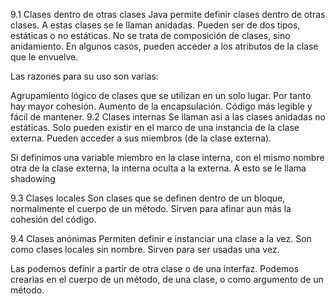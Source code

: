 9.1 Clases dentro de otras clases
Java permite definir clases dentro de otras clases. A estas clases se le llaman anidadas. Pueden ser de dos tipos, estáticas o no estáticas. No se trata de composición de clases, sino anidamiento. En algunos casos, pueden acceder a los atributos de la clase que le envuelve.

Las razones para su uso son varias:

Agrupamiento lógico de clases que se utilizan en un solo lugar. Por tanto hay mayor cohesión.
Aumento de la encapsulación.
Código más legible y fácil de mantener.
9.2 Clases internas
Se llaman así a las clases anidadas no estáticas. Solo pueden existir en el marco de una instancia de la clase externa. Pueden acceder a sus miembros (de la clase externa).

Si definimos una variable miembro en la clase interna, con el mismo nombre otra de la clase externa, la interna oculta a la externa. A esto se le llama shadowing

9.3 Clases locales
Son clases que se definen dentro de un bloque, normalmente el cuerpo de un método. Sirven para afinar aun más la cohesión del código.

9.4 Clases anónimas
Permiten definir e instanciar una clase a la vez. Son como clases locales sin nombre. Sirven para ser usadas una vez.

Las podemos definir a partir de otra clase o de una interfaz. Podemos crearlas en el cuerpo de un método, de una clase, o como argumento de un método.